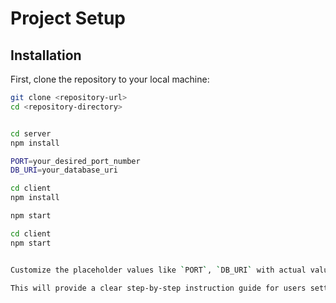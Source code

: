 # Project Setup

## Installation

First, clone the repository to your local machine:

```bash
git clone <repository-url>
cd <repository-directory>


cd server
npm install

PORT=your_desired_port_number
DB_URI=your_database_uri

cd client
npm install

npm start

cd client
npm start


Customize the placeholder values like `PORT`, `DB_URI` with actual values related to your project.

This will provide a clear step-by-step instruction guide for users setting up the project.

